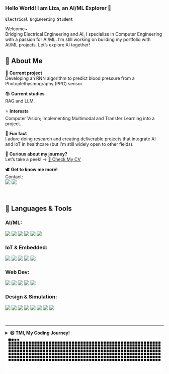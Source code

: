 <strong><h3>Hello World! I am Liza, an AI/ML Explorer 👋</h3></strong>

**`Electrical Engineering Student`**

Welcome~  
Bridging Electrical Engineering and AI, I specialize in Computer Engineering with a passion for AI/ML. I’m still working on building my portfolio with AI/ML projects. Let’s explore AI together!

## 🐋 About Me
🔭 __Current project__  
Developing an RNN algorithm to predict blood pressure from a Photoplethysmography (PPG) sensor.  

📚 __Current studies__  
RAG and LLM.  

⭐ __Interests__  
Computer Vision; Implementing Multimodal and Transfer Learning into a project.  

📌 __Fun fact__  
I adore doing research and creating deliverable projects that integrate AI and IoT in healthcare (but I'm still widely open to other fields).  

🚀 __Curious about my journey?__  
Let’s take a peek! → [📂 Check My CV](https://drive.google.com/file/d/1dpL0I02zSaWSkPys5yWVcGU4rIZTyCi-/view?usp=sharing)  


🕊️ __Get to know me more!__   
Contact:  
<a href="https://www.linkedin.com/in/stnrliza/" target="_blank"><img src="https://upload.wikimedia.org/wikipedia/commons/1/19/LinkedIn_logo.svg" height="40px"/></a>
<a href="mailto:contactsitinurhaliza@gmail.com" target="_blank"><img src="https://upload.wikimedia.org/wikipedia/commons/thumb/7/7e/Gmail_icon_%282020%29.svg/2560px-Gmail_icon_%282020%29.svg.png" height="40px"/></a>

<br>

## 🤖 Languages & Tools  

### **AI/ML:**  
<a href="https://www.python.org" target="_blank"><img src="https://cdn.jsdelivr.net/gh/devicons/devicon/icons/python/python-original.svg" width="40px"/></a>
<a href="https://www.tensorflow.org" target="_blank"><img src="https://upload.wikimedia.org/wikipedia/commons/2/2d/Tensorflow_logo.svg" width="40px"/></a>
<a href="https://pytorch.org" target="_blank"><img src="https://cdn.jsdelivr.net/gh/devicons/devicon/icons/pytorch/pytorch-original.svg" width="40px"/></a>
<a href="https://opencv.org" target="_blank"><img src="https://cdn.jsdelivr.net/gh/devicons/devicon/icons/opencv/opencv-original.svg" width="40px"/></a>
<a href="https://pandas.pydata.org" target="_blank"><img src="https://cdn.jsdelivr.net/gh/devicons/devicon/icons/pandas/pandas-original.svg" width="40px"/></a>
<a href="https://matplotlib.org" target="_blank"><img src="https://upload.wikimedia.org/wikipedia/commons/8/84/Matplotlib_icon.svg" width="40px"/></a>  

### **IoT & Embedded:**  
<a href="https://www.arduino.cc" target="_blank"><img src="https://cdn.jsdelivr.net/gh/devicons/devicon/icons/arduino/arduino-original.svg" width="40px"/></a>
<a href="https://firebase.google.com" target="_blank"><img src="https://cdn.jsdelivr.net/gh/devicons/devicon/icons/firebase/firebase-plain.svg" width="40px"/></a>
<a href="https://blynk.io" target="_blank"><img src="https://community.blynk.cc/uploads/default/original/3X/e/d/edd6662b7327fc71bd08bcc3d347ffd50ec7dd8f.png" width="40px"/></a>
<a href="https://www.kodular.io" target="_blank"><img src="https://kodular-community.s3.dualstack.eu-west-1.amazonaws.com/original/3X/7/0/70d0fb34599adbf8bb2399cb76a27ac84eb412cf.png" width="40px"/></a>
<a href="https://thunkable.com/" target="_blank"><img src="https://us1.discourse-cdn.com/flex015/uploads/thunkable/original/3X/0/f/0f59f292712368bce16ff80133ae10de8a6f27e8.png" width="40px"/></a>  

### **Web Dev:**  
<a href="https://developer.mozilla.org/en-US/docs/Web/HTML" target="_blank"><img src="https://cdn.jsdelivr.net/gh/devicons/devicon/icons/html5/html5-original.svg" width="40px"/></a>
<a href="https://developer.mozilla.org/en-US/docs/Web/CSS" target="_blank"><img src="https://cdn.jsdelivr.net/gh/devicons/devicon/icons/css3/css3-original.svg" width="40px"/></a>
<a href="https://developer.mozilla.org/en-US/docs/Web/JavaScript" target="_blank"><img src="https://cdn.jsdelivr.net/gh/devicons/devicon/icons/javascript/javascript-original.svg" width="40px"/></a>
<a href="https://react.dev" target="_blank"><img src="https://cdn.jsdelivr.net/gh/devicons/devicon/icons/react/react-original.svg" width="40px"/></a>
<a href="https://tailwindcss.com" target="_blank"><img src="https://cdn.jsdelivr.net/gh/devicons/devicon/icons/tailwindcss/tailwindcss-original.svg" width="40px"/></a>  

### **Design & Simulation:**  
<a href="https://www.figma.com" target="_blank"><img src="https://cdn.jsdelivr.net/gh/devicons/devicon/icons/figma/figma-original.svg" width="40px"/></a>
<a href="https://fritzing.org" target="_blank"><img src="https://upload.wikimedia.org/wikipedia/commons/a/a8/Fritzing_icon_%28new%29.png" width="40px"/></a>
<a href="https://www.autodesk.com/products/eagle/" target="_blank"><img src="https://damassets.autodesk.net/content/dam/autodesk/www/product-imagery/badge-75x75/eagle-badge-75x75.png" width="40px"/></a>
<a href="https://www.autodesk.com/products/fusion-360" target="_blank"><img src="https://damassets.autodesk.net/content/dam/autodesk/www/product-imagery/badge-75x75/fusion-badge-75x75.png" width="40px"/></a>
<a href="https://www.blender.org" target="_blank"><img src="https://cdn.jsdelivr.net/gh/devicons/devicon/icons/blender/blender-original.svg" width="40px"/></a>
<a href="https://www.mathworks.com/products/matlab.html" target="_blank"><img src="https://cdn.jsdelivr.net/gh/devicons/devicon/icons/matlab/matlab-original.svg" width="40px"/></a>
<a href="https://www.autodesk.com/products/autocad/overview" target="_blank"><img src="https://damassets.autodesk.net/content/dam/autodesk/www/product-imagery/badge-75x75/autocad-badge-75x75.png" width="40px"/></a>
<a href="https://www.analog.com/en/design-center/design-tools-and-calculators/ltspice-simulator.html" target="_blank"><img src="https://djtnrpkvps28m.cloudfront.net/uploads/2020/11/LTSpice-logo.jpg" width="40px"/></a>

<br>

---
<details>
<summary><strong>😆 TMI, My Coding Journey!</strong></summary>

I used to avoid programming, but somehow, I ended up loving it. Back in secondary school, my teacher introduced me to an automatic lamp project. Feeling excited, I bought a transistor, discussed how it worked with the seller, and even soldered it in class... only for it to fail. But that little failure sparked something in me and led me to pursue electrical engineering.

In college, I struggled with programming; C and Python felt impossible to grasp. But then I joined the Computer and Network Laboratory, thinking it was one of the best labs in my major. Turns out, it was a turning point. Not only I learned programming in-depth, I also built connections that opened bigger opportunities. I eventually graduated from Bangkit and stepped into AI/ML. Funny how the thing I once disliked became something I enjoy the most. Can't wait to get my internship and AI/ML job soon!
</details>

<picture>
    <source media="(prefers-color-scheme: dark)" srcset="https://raw.githubusercontent.com/stnrliza/stnrliza/output/github-snake-dark.svg" />
    <source media="(prefers-color-scheme: light)" srcset="https://raw.githubusercontent.com/stnrliza/stnrliza/output/github-snake.svg" />
    <img alt="github-snake" src="https://raw.githubusercontent.com/stnrliza/stnrliza/output/github-snake.svg" />
</picture>